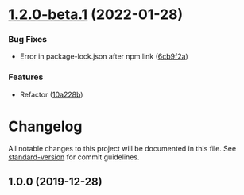 # [1.2.0-beta.1](https://github.com/peerigon/typescript-exercises-tools/compare/v1.1.1...v1.2.0-beta.1) (2022-01-28)

### Bug Fixes

- Error in package-lock.json after npm link ([6cb9f2a](https://github.com/peerigon/typescript-exercises-tools/commit/6cb9f2ae9bb85585f238912e8115a0bdb0687524))

### Features

- Refactor ([10a228b](https://github.com/peerigon/typescript-exercises-tools/commit/10a228b496d29b59bf3875cee7782cecd7f95f00))

# Changelog

All notable changes to this project will be documented in this file. See [standard-version](https://github.com/conventional-changelog/standard-version) for commit guidelines.

## 1.0.0 (2019-12-28)
